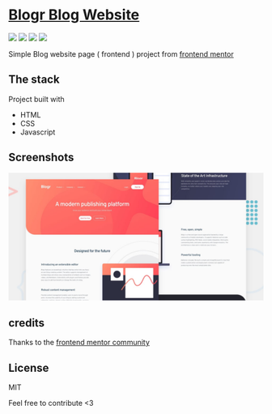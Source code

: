 # [Blogr Blog Website](https://10xd2.csb.app/)
![](https://img.shields.io/badge/Visual_Studio_Code-0078D4?style=for-the-badge&logo=visual%20studio%20code&logoColor=white)
![](https://img.shields.io/badge/CSS3-1572B6?style=for-the-badge&logo=css3&logoColor=white)
![](https://img.shields.io/badge/HTML5-E34F26?style=for-the-badge&logo=html5&logoColor=white)
![](https://img.shields.io/badge/JavaScript-323330?style=for-the-badge&logo=javascript&logoColor=F7DF1E)

Simple Blog website page ( frontend ) project from [frontend mentor](https://frontendmentor.io)

## The stack
Project built with 
* HTML
* CSS
* Javascript

## Screenshots
![Preview](https://raw.githubusercontent.com/pascall-de-creator/blogr/master/screenshots/preview.png)

## credits
Thanks to the [frontend mentor community](https://frontendmentor.io)

## License
MIT

Feel free to contribute <3
